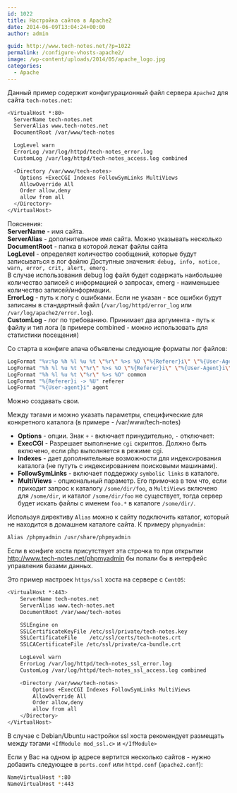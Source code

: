 ```yaml
---
id: 1022
title: Настройка сайтов в Apache2
date: 2014-06-09T13:04:24+00:00
author: admin

guid: http://www.tech-notes.net/?p=1022
permalink: /configure-vhosts-apache2/
image: /wp-content/uploads/2014/05/apache_logo.jpg
categories:
  - Apache
---
```

Данный пример содержит конфигурационный файл сервера `Apache2` для сайта `tech-notes.net`:  

```bash
<VirtualHost *:80>
  ServerName tech-notes.net
  ServerAlias www.tech-notes.net
  DocumentRoot /var/www/tech-notes

  LogLevel warn
  ErrorLog /var/log/httpd/tech-notes_error.log
  CustomLog /var/log/httpd/tech-notes_access.log combined

  <Directory /var/www/tech-notes>
    Options +ExecCGI Indexes FollowSymLinks MultiViews
    AllowOverride All
    Order allow,deny
    allow from all
  </Directory>
</VirtualHost>
```


Пояснения:  
**ServerName** - имя сайта.  
**ServerAlias** - дополнительное имя сайта. Можно указывать несколько  
**DocumentRoot** - папка в которой лежат файлы сайта  
**LogLevel** - определяет количество сообщений, которые будут записываться в лог файлю Доступные значения: `debug, info, notice, warn, error, crit, alert, emerg.`  
В случае использования debug log файл будет содержать наибольшее количество записей с информацией о запросах, emerg - наименьшее количество записей/информации.  
**ErrorLog** - путь к логу с ошибками. Если не указан - все ошибки будут записаны в стандартный файл (`/var/log/httpd/error_log` или `/var/log/apache2/error.log`).  
**CustomLog** - лог по требованию. Принимает два аргумента - путь к файлу и тип лога (в примере combined - можно использовать для статистики посещения)

Со старта в конфиге апача объявлены следующие форматы лог файлов:

```bash
LogFormat "%v:%p %h %l %u %t \"%r\" %>s %O \"%{Referer}i\" \"%{User-Agent}i\"" vhost_combined
LogFormat "%h %l %u %t \"%r\" %>s %O \"%{Referer}i\" \"%{User-Agent}i\"" combined
LogFormat "%h %l %u %t \"%r\" %>s %O" common
LogFormat "%{Referer}i -> %U" referer
LogFormat "%{User-agent}i" agent
```


Можно создавать свои.

Между тэгами **<Directory>** и **</Directory>** можно указать параметры, специфические для конкретного каталога (в примере - /var/www/tech-notes)  
* **Options** - опции. Знак `+` - включает принудительно, `-` отключает:  
* **ExecCGI** - Разрешает выполнение `cgi` скриптов. Должно быть включено, если php выполняется в режиме cgi.  
* **Indexes** - дает дополнительные возможности для индексирования каталога (не путуть с индексированием поисковыми машинами).  
* **FollowSymLinks** - включает поддержку `symbolic links` в каталоге.  
* **MultiViews** - опциональный параметр. Его примочка в том что, если приходит запрос к каталогу `/some/dir/foo`, а `MultiViews` включено для `/some/dir`, и каталог `/some/dir/foo` не существует, тогда сервер будет искать файлы с именем `foo.*` в каталоге `/some/dir/`.

Используя директиву `Alias` можно к сайту подключить каталог, который не находится в домашнем каталоге сайта. К примеру `phpmyadmin`:

```bash
Alias /phpmyadmin /usr/share/phpmyadmin
```

Если в конфиге хоста присутствует эта строчка то при открытии http://www.tech-notes.net/phpmyadmin бы попали бы в интерфейс управления базами данных.

Это пример настроек `https/ssl` хоста на сервере с `CentOS`:

```bash
<VirtualHost *:443>
	ServerName tech-notes.net
	ServerAlias www.tech-notes.net
	DocumentRoot /var/www/tech-notes

	SSLEngine on
	SSLCertificateKeyFile /etc/ssl/private/tech-notes.key
	SSLCertificateFile    /etc/ssl/certs/tech-notes.crt
	SSLCACertificateFile /etc/ssl/private/ca-bundle.crt

	LogLevel warn
	ErrorLog /var/log/httpd/tech-notes_ssl_error.log
	CustomLog /var/log/httpd/tech-notes_ssl_access.log combined

	<Directory /var/www/tech-notes>
		Options +ExecCGI Indexes FollowSymLinks MultiViews
		AllowOverride All
		Order allow,deny
		allow from all
	</Directory>
</VirtualHost>
```


В случае с Debian/Ubuntu настройки ssl хоста рекомендует размещать между тэгами `<IfModule mod_ssl.c>` и `</IfModule>`

Если у Вас на одном ip адресе вертится несколько сайтов - нужно добавить следующее в `ports.conf` или `httpd.conf` (`apache2.conf`):

```bash
NameVirtualHost *:80
NameVirtualHost *:443
```
